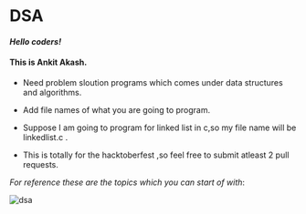 # DSA
#### *Hello coders!*
#### This is **Ankit Akash**.


 

* Need problem sloution programs which comes under data structures and algorithms.



* Add file names of what you are going to program.




* Suppose I am going to program for linked list in c,so my file name will be linkedlist.c .



* This is totally for the hacktoberfest ,so feel free to submit atleast 2 pull requests.




*For reference these are the topics which you can start of with*:

![dsa](https://user-images.githubusercontent.com/75488501/195944951-8122d139-ba1e-4e9e-8d92-387ea0d04778.png)
